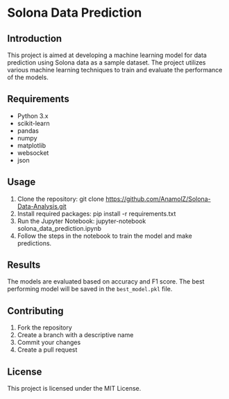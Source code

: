 # Solona Data Prediction

## Introduction
This project is aimed at developing a machine learning model for data prediction using Solona data as a sample dataset. The project utilizes various machine learning techniques to train and evaluate the performance of the models.

## Requirements
- Python 3.x 
- scikit-learn 
- pandas 
- numpy 
- matplotlib
- websocket
- json

## Usage
1. Clone the repository:
git clone https://github.com/AnamolZ/Solona-Data-Analysis.git
2. Install required packages:
pip install -r requirements.txt
3. Run the Jupyter Notebook:
jupyter-notebook solona_data_prediction.ipynb
4. Follow the steps in the notebook to train the model and make predictions.

## Results
The models are evaluated based on accuracy and F1 score. The best performing model will be saved in the `best_model.pkl` file.

## Contributing
1. Fork the repository
2. Create a branch with a descriptive name
3. Commit your changes
4. Create a pull request

## License
This project is licensed under the MIT License.
